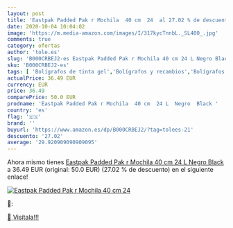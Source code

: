 ```yaml
---
layout: post
title: 'Eastpak Padded Pak r Mochila  40 cm  24  al 27.02 % de descuento'
date: 2020-10-04 10:04:02
image: 'https://m.media-amazon.com/images/I/317kycTnnbL._SL400_.jpg'
comments: true
category: ofertas
author: 'tole.es'
slug: 'B000CRBEJ2-es Eastpak Padded Pak r Mochila 40 cm 24 L Negro Black'
sku: 'B000CRBEJ2-es'
tags: [ 'Bolígrafos de tinta gel','Bolígrafos y recambios','Bolígrafos, lápices y útiles de escritura','Oficina y papelería','Recambios para bolígrafos y plumas','mochila', ]
actualPrice: 36.49 EUR
currency: EUR
price: 36.49
comparePrice: 50.0 EUR
prodname: 'Eastpak Padded Pak r Mochila  40 cm  24 L  Negro  Black '
country: 'es'
flag: '🇪🇸'
brand: ''
buyurl: 'https://www.amazon.es/dp/B000CRBEJ2/?tag=tolees-21'
descuento: '27.02'
average: '29.920909090909095'
---
```


Ahora mismo tienes [Eastpak Padded Pak r Mochila  40 cm  24 L  Negro  Black ](https://www.amazon.es/dp/B000CRBEJ2/?tag=tolees-21) a 36.49 EUR (original: 50.0 EUR) (27.02 %  de descuento) en el siguiente enlace!

[![Eastpak Padded Pak r Mochila  40 cm  24 ](https://m.media-amazon.com/images/I/317kycTnnbL._SL400_.jpg)](https://www.amazon.es/dp/B000CRBEJ2/?tag=tolees-21)

🔎:


[🛒 Visítala!!!](https://www.amazon.es/dp/B000CRBEJ2/?tag=tolees-21)
